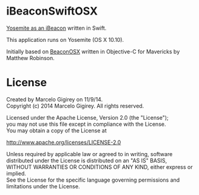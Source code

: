 iBeaconSwiftOSX
===

[Yosemite as an iBeacon](https://updatemycode.com/2014/11/29/yosemite-as-an-ibeacon-swift/) written in Swift.

This application runs on Yosemite (OS X 10.10).

Initially based on [BeaconOSX](https://github.com/mttrb/BeaconOSX) written in Objective-C for Mavericks by Matthew Robinson.

License
===

Created by Marcelo Gigirey on 11/9/14.  
Copyright (c) 2014 Marcelo Gigirey. All rights reserved.

Licensed under the Apache License, Version 2.0 (the "License");  
you may not use this file except in compliance with the License.  
You may obtain a copy of the License at

http://www.apache.org/licenses/LICENSE-2.0

Unless required by applicable law or agreed to in writing, software  
distributed under the License is distributed on an "AS IS" BASIS,  
WITHOUT WARRANTIES OR CONDITIONS OF ANY KIND, either express or implied.  
See the License for the specific language governing permissions and  
limitations under the License.